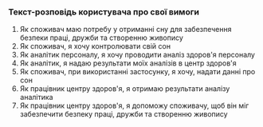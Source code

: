 ### Текст-розповідь користувача про свої вимоги
1. Як споживач маю потребу у отриманні сну для забезпечення безпеки праці, дружби та створенню живопису
2. Як споживач, я хочу контролювати свій сон
3. Як аналітик персоналу, я хочу проводити аналіз здоров'я персоналу
4. Як аналітик, я надаю результати моїх аналізів в центр здоров'я
5. Як споживач, при використанні застосунку, я хочу, надати данні про сон
6. Як працівник центру здоров'я, я отримаю результати аналізу аналітика
7. Як працівник центру здоров'я, я допоможу споживачу, щоб він міг забезпечити безпеку праці, дружби та створенню живопису 
